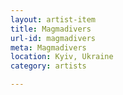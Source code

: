 ```yaml
---
layout: artist-item
title: Magmadivers
url-id: magmadivers
meta: Magmadivers
location: Kyiv, Ukraine
category: artists

---
```



